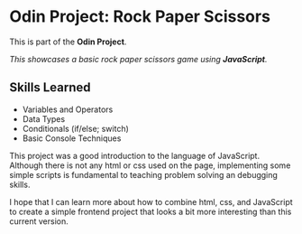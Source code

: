 # Odin Project: Rock Paper Scissors

This is part of the **Odin Project**.

*This showcases a basic rock paper scissors game using **JavaScript**.*

## Skills Learned

- Variables and Operators
- Data Types
- Conditionals (if/else; switch)
- Basic Console Techniques

This project was a good introduction to the language of JavaScript. Although there is not any html or css used on the page, implementing some simple scripts is fundamental to teaching problem solving an debugging skills.

I hope that I can learn more about how to combine html, css, and JavaScript to create a simple frontend project that looks a bit more interesting than this current version.